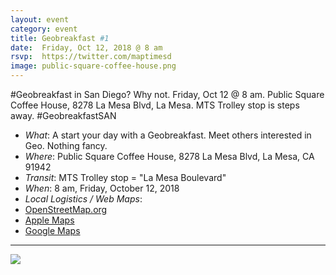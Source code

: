```yaml
---
layout: event
category: event
title: Geobreakfast #1
date:  Friday, Oct 12, 2018 @ 8 am
rsvp:  https://twitter.com/maptimesd
image: public-square-coffee-house.png
---
```


#Geobreakfast in San Diego?  Why not.  Friday, Oct 12 @ 8 am. Public Square Coffee House, 8278 La Mesa Blvd, La Mesa.  MTS Trolley stop is steps away.  #GeobreakfastSAN

* *What*: A start your day with a Geobreakfast.  Meet others interested in Geo.  Nothing fancy.
* *Where*: Public Square Coffee House, 8278 La Mesa Blvd, La Mesa, CA  91942
* *Transit*:  MTS Trolley stop = "La Mesa Boulevard"
* *When*: 8 am, Friday, October 12, 2018
* *Local Logistics / Web Maps*:
 * [OpenStreetMap.org](https://www.openstreetmap.org/search?query=La%20Mesa%2C%20Ca#map=18/32.76483/-117.01910)
 * [Apple Maps](https://maps.apple.com/?address=8278%20La%20Mesa%20Blvd,%20La%20Mesa,%20CA%20%2091942,%20United%20States&auid=1402800664150147566&ll=32.765067,-117.019494&lsp=9902&q=Public%20Square%20Coffee%20House&t=m)
 * [Google Maps](https://www.google.com/maps/place/Public+Square+Coffee+House,+8278+La+Mesa+Blvd,+La+Mesa,+CA+91942/@32.7650192,-117.0195164,17z/data=!4m2!3m1!1s0x80d9573cc41c42a5:0x6afa58e47f95d7a7)

 ---

 ![](/sandiego/img/public-square-coffee-house.png)
